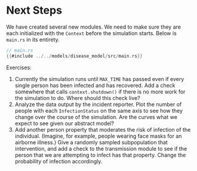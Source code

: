 # Next Steps
We have created several new modules. We need to make sure they are each initialized with the `Context` before the simulation starts. Below is `main.rs` in its entirety.
```rust
// main.rs
{{#include ../../models/disease_model/src/main.rs}}
```

Exercises:

1. Currently the simulation runs until `MAX_TIME` has passed even if every single person has been infected and has recovered. Add a check somewhere that calls `context.shutdown()` if there is no more work for the simulation to do. Where should this check live?
2. Analyze the data output by the incident reporter. Plot the number of people with each `InfectionStatus` on the same axis to see how they change over the course of the simulation. Are the curves what we expect to see given our abstract model?
3. Add another person property that moderates the risk of infection of the individual. (Imagine, for example, people wearing face masks for an airborne illness.) Give a randomly sampled subpopulation that intervention, and add a check to the transmission module to see if the person that we are attempting to infect has that property. Change the probability of infection accordingly.
